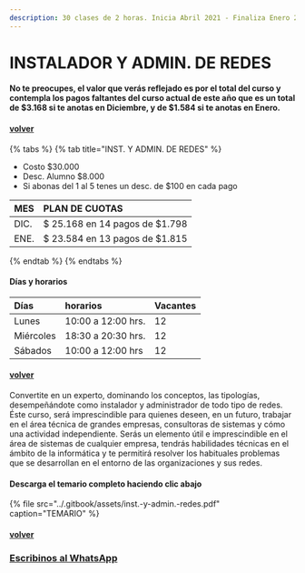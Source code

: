 ```yaml
---
description: 30 clases de 2 horas. Inicia Abril 2021 - Finaliza Enero 2022
---
```


# INSTALADOR Y ADMIN. DE REDES

#### No te preocupes, el valor que verás reflejado es por el total del curso y contempla los pagos faltantes del curso actual de este año que es un total de $3.168 si te anotas en Diciembre, y de $1.584 si te anotas en Enero. 

#### [volver](../)

{% tabs %}
{% tab title="INST. Y ADMIN. DE REDES" %}
* Costo $30.000
* Desc. Alumno $8.000
* Si abonas del 1 al 5 tenes un desc. de $100 en cada pago

| MES | PLAN DE CUOTAS |
| :--- | :--- |
| DIC. | $ 25.168 en 14 pagos de $1.798 |
| ENE. | $ 23.584 en 13 pagos de $1.815 |
{% endtab %}
{% endtabs %}

#### Días y horarios

| Días | horarios | Vacantes |
| :--- | :--- | :--- |
| Lunes | 10:00 a 12:00 hrs. | 12 |
| Miércoles | 18:30 a 20:30 hrs. | 12 |
| Sábados | 10:00 a 12:00 hrs | 12 |

#### [volver](../)

Convertite en un experto, dominando los conceptos, las tipologías, desempeñándote como instalador y administrador de todo tipo de redes. Éste curso, será imprescindible para quienes deseen, en un futuro, trabajar en el área técnica de grandes empresas, consultoras de sistemas y cómo una actividad independiente. Serás un elemento útil e imprescindible en el área de sistemas de cualquier empresa, tendrás habilidades técnicas en el ámbito de la informática y te permitirá resolver los habituales problemas que se desarrollan en el entorno de las organizaciones y sus redes.

#### Descarga el temario completo haciendo clic abajo

{% file src="../.gitbook/assets/inst.-y-admin.-redes.pdf" caption="TEMARIO" %}

#### [volver](../)

### [Escribinos al WhatsApp](http://wa.me/5491164622877?text=Me%20interesa%20el%20curso%20de%20Inst.%20Adm.%20de%20Redes)

